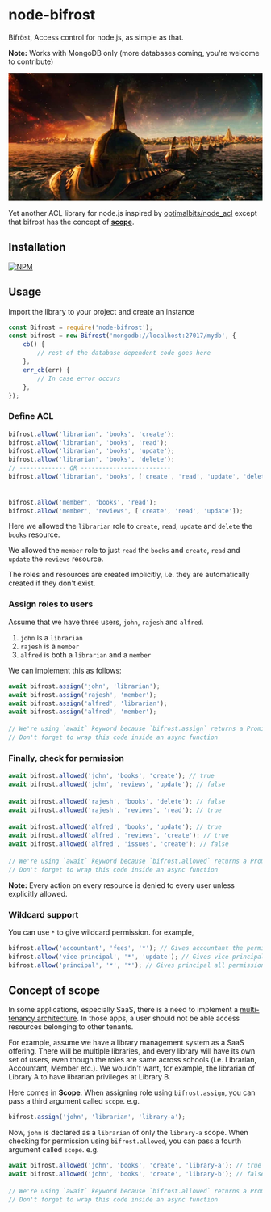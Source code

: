 # node-bifrost
Bifröst, Access control for node.js, as simple as that.

**Note:** Works with MongoDB only (more databases coming, you're welcome to contribute)

![Bifröst](assets/thor-bifrost-asgard.jpg)

Yet another ACL library for node.js inspired by [optimalbits/node_acl](https://github.com/optimalbits/node_acl) except that bifrost has the concept of [**scope**](#concept-of-scope).

## Installation

[![NPM](https://nodei.co/npm/node-bifrost.png?compact=true)](https://nodei.co/npm/node-bifrost/)

## Usage
Import the library to your project and create an instance

```javascript
const Bifrost = require('node-bifrost');
const bifrost = new Bifrost('mongodb://localhost:27017/mydb', {
    cb() {
        // rest of the database dependent code goes here
    },
    err_cb(err) {
        // In case error occurs
    },
});
```

### Define ACL
```javascript
bifrost.allow('librarian', 'books', 'create');
bifrost.allow('librarian', 'books', 'read');
bifrost.allow('librarian', 'books', 'update');
bifrost.allow('librarian', 'books', 'delete');
// ------------- OR -------------------------
bifrost.allow('librarian', 'books', ['create', 'read', 'update', 'delete']);


bifrost.allow('member', 'books', 'read');
bifrost.allow('member', 'reviews', ['create', 'read', 'update']);
```
Here we allowed the `librarian` role to `create`, `read`, `update` and `delete` the `books` resource.

We allowed the `member` role to just `read` the `books` and `create`, `read` and `update` the `reviews` resource.

The roles and resources are created implicitly, i.e. they are automatically created if they don't exist.

### Assign roles to users
Assume that we have three users, `john`, `rajesh` and `alfred`.
1. `john` is a `librarian`
2. `rajesh` is a `member`
3. `alfred` is both a `librarian` and a `member`

We can implement this as follows:

```javascript
await bifrost.assign('john', 'librarian');
await bifrost.assign('rajesh', 'member');
await bifrost.assign('alfred', 'librarian');
await bifrost.assign('alfred', 'member');

// We're using `await` keyword because `bifrost.assign` returns a Promise.
// Don't forget to wrap this code inside an async function
```

### Finally, check for permission
```javascript
await bifrost.allowed('john', 'books', 'create'); // true
await bifrost.allowed('john', 'reviews', 'update'); // false

await bifrost.allowed('rajesh', 'books', 'delete'); // false
await bifrost.allowed('rajesh', 'reviews', 'read'); // true

await bifrost.allowed('alfred', 'books', 'update'); // true
await bifrost.allowed('alfred', 'reviews', 'create'); // true
await bifrost.allowed('alfred', 'issues', 'create'); // false

// We're using `await` keyword because `bifrost.allowed` returns a Promise.
// Don't forget to wrap this code inside an async function
```

**Note:** Every action on every resource is denied to every user unless explicitly allowed.

### Wildcard support
You can use `*` to give wildcard permission. for example,
```javascript
bifrost.allow('accountant', 'fees', '*'); // Gives accountant the permission to all actions for fees resource.
bifrost.allow('vice-principal', '*', 'update'); // Gives vice-principal the delete permission for all resources
bifrost.allow('principal', '*', '*'); // Gives principal all permissions for all resources.
```

## Concept of scope

In some applications, especially SaaS, there is a need to implement a [multi-tenancy architecture](https://whatis.techtarget.com/definition/multi-tenancy). In those apps, a user should not be able access resources belonging to other tenants.

For example, assume we have a library management system as a SaaS offering. There will be multiple libraries, and every library will have its own set of users, even though the roles are same across schools (i.e. Librarian, Accountant, Member etc.). We wouldn't want, for example, the librarian of Library A to have librarian privileges at Library B.

Here comes in **Scope**. When assigning role using `bifrost.assign`, you can pass a third argument called `scope`. e.g.

```javascript
bifrost.assign('john', 'librarian', 'library-a');
```

Now, `john` is declared as a `librarian` of only the `library-a` scope. When checking for permission using `bifrost.allowed`, you can pass a fourth argument called `scope`. e.g.

```javascript
await bifrost.allowed('john', 'books', 'create', 'library-a'); // true
await bifrost.allowed('john', 'books', 'create', 'library-b'); // false

// We're using `await` keyword because `bifrost.allowed` returns a Promise.
// Don't forget to wrap this code inside an async function
```
